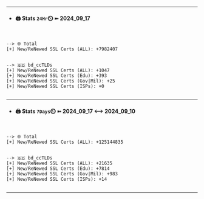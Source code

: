 

---
- #### 🖨️ **Stats** `24Hr`⏲️ ➼ 2024_09_17
```console


--> 🌐 Total
[+] New/ReNewed SSL Certs (ALL): +7982407


--> 🇧🇩 bd_ccTLDs
[+] New/ReNewed SSL Certs (ALL): +1047
[+] New/ReNewed SSL Certs (Edu): +393
[+] New/ReNewed SSL Certs (Gov|Mil): +25
[+] New/ReNewed SSL Certs (ISPs): +0


```

---
- #### 🖨️ **Stats** `7Days`⏲️ ➼ 2024_09_17 <--> 2024_09_10
```console


--> 🌐 Total
[+] New/ReNewed SSL Certs (ALL): +125144835


--> 🇧🇩 bd_ccTLDs
[+] New/ReNewed SSL Certs (ALL): +21635
[+] New/ReNewed SSL Certs (Edu): +7814
[+] New/ReNewed SSL Certs (Gov|Mil): +983
[+] New/ReNewed SSL Certs (ISPs): +14


```

---

